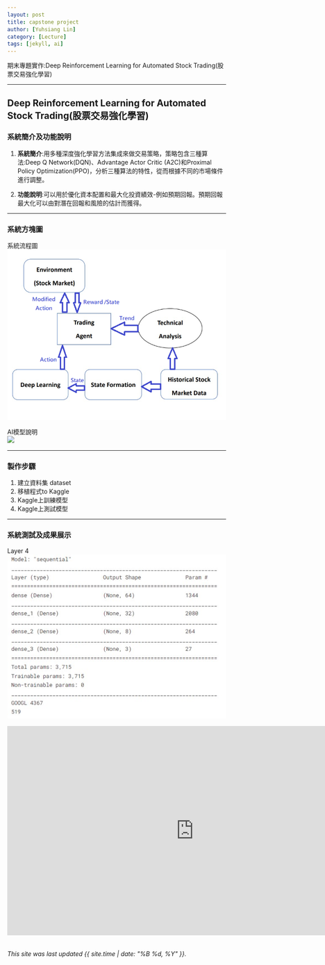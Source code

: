 ```yaml
---
layout: post
title: capstone project
author: [Yuhsiang Lin]
category: [Lecture]
tags: [jekyll, ai]
---
```


期末專題實作:Deep Reinforcement Learning for Automated Stock Trading(股票交易強化學習)

---
## Deep Reinforcement Learning for Automated Stock Trading(股票交易強化學習)

### 系統簡介及功能說明

1. **系統簡介**:用多種深度強化學習方法集成來做交易策略，策略包含三種算法:Deep Q Network(DQN)、Advantage Actor Critic (A2C)和Proximal Policy Optimization(PPO)，分析三種算法的特性，從而根據不同的市場條件進行調整。



2. **功能說明**:可以用於優化資本配置和最大化投資績效-例如預期回報。預期回報最大化可以由對潛在回報和風險的估計而獲得。

---
### 系統方塊圖
系統流程圖<br>
![](https://github.com/00953001/AI-course/blob/gh-pages/images/DIAGRAM%20FOR%20STOCK%20%20DeepLearning.png?raw=true)


AI模型說明<br>
![](https://github.com/rkuo2000/AI-course/blob/gh-pages/images/stock_dqn.png?raw=true)

---
### 製作步驟

1. 建立資料集 dataset
2. 移植程式to Kaggle
3. Kaggle上訓練模型
4. Kaggle上測試模型

---
### 系統測試及成果展示
Layer 4
![](https://github.com/00953001/AI-course/blob/gh-pages/images/dense4.jpg?raw=true)

<iframe width="857" height="482" src="https://www.youtube.com/embed/TJzfgipEACU" title="Watch a highly dexterous robotic hand use scissors and tweezers" frameborder="0" allow="accelerometer; autoplay; clipboard-write; encrypted-media; gyroscope; picture-in-picture" allowfullscreen></iframe>

<br>
<br>

*This site was last updated {{ site.time | date: "%B %d, %Y" }}.*

